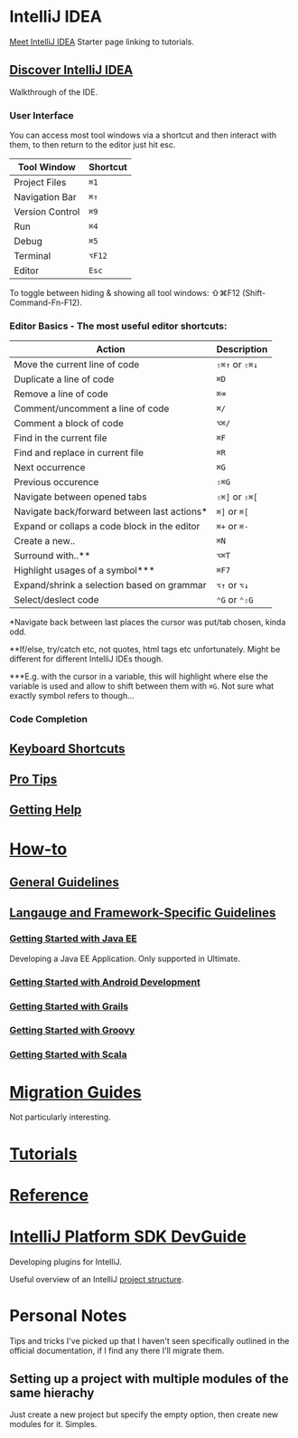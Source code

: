 # IntelliJ IDEA
[Meet IntelliJ IDEA](https://www.jetbrains.com/help/idea/2017.1/meet-intellij-idea.html)
Starter page linking to tutorials.

## [Discover IntelliJ IDEA](https://www.jetbrains.com/help/idea/2017.1/discover-intellij-idea.html)
Walkthrough of the IDE.

### User Interface
You can access most tool windows via a shortcut and then interact with them, to then return to the editor just hit esc.

|Tool Window|Shortcut|
|-----------|--------|
|Project Files|`⌘1`|
|Navigation Bar|`⌘↑`|
|Version Control|`⌘9`|
|Run|`⌘4`|
|Debug|`⌘5`|
|Terminal|`⌥F12`|
|Editor|`Esc`|

To toggle between hiding & showing all tool windows: ⇧⌘F12 (Shift-Command-Fn-F12).

### Editor Basics - The most useful editor shortcuts:

|Action|Description|
|------|-----------|
|Move the current line of code|`⇧⌘↑` or `⇧⌘↓`|
|Duplicate a line of code|`⌘D`|
|Remove a line of code|`⌘⌫`|
|Comment/uncomment a line of code|`⌘/`|
|Comment a block of code|`⌥⌘/`|
|Find in the current file|`⌘F`|
|Find and replace in current file|`⌘R`|
|Next occurrence|`⌘G`|
|Previous occurence|`⇧⌘G`|
|Navigate between opened tabs|`⇧⌘]` or `⇧⌘[`|
|Navigate back/forward between last actions*|`⌘]` or `⌘[`|
|Expand or collaps a code block in the editor|`⌘+` or `⌘-`|
|Create a new..|`⌘N`|
|Surround with..**|`⌥⌘T`|
|Highlight usages of a symbol***|`⌘F7`|
|Expand/shrink a selection based on grammar|`⌥↑` or `⌥↓`|
|Select/deslect code|`⌃G` or `⌃⇧G`|

*Navigate back between last places the cursor was put/tab chosen, kinda odd.

**If/else, try/catch etc, not quotes, html tags etc unfortunately. Might be different for different IntelliJ IDEs though.

***E.g. with the cursor in a variable, this will highlight where else the variable is used and allow to shift between them with `⌘G`. Not sure what exactly symbol refers to though...

### Code Completion


## [Keyboard Shortcuts](https://www.jetbrains.com/help/idea/2017.1/keyboard-shortcuts-you-cannot-miss.html)

## [Pro Tips](https://www.jetbrains.com/help/idea/2017.1/intellij-idea-pro-tips.html)

## [Getting Help](https://www.jetbrains.com/help/idea/2017.1/getting-help.html)

# [How-to](https://www.jetbrains.com/help/idea/2017.1/how-to.html)

## [General Guidelines](https://www.jetbrains.com/help/idea/2017.1/general-guidelines.html)

## [Langauge and Framework-Specific Guidelines](https://www.jetbrains.com/help/idea/2017.1/language-and-framework-specific-guidelines.html)

### [Getting Started with Java EE](https://www.jetbrains.com/help/idea/2017.1/developing-a-java-ee-application.html)
Developing a Java EE Application. Only supported in Ultimate.

### [Getting Started with Android Development](https://www.jetbrains.com/help/idea/2017.1/getting-started-with-android-development.html)

### [Getting Started with Grails](https://www.jetbrains.com/help/idea/2017.1/getting-started-with-grails-3.html)

### [Getting Started with Groovy](https://www.jetbrains.com/help/idea/2017.1/getting-started-with-groovy.html)

### [Getting Started with Scala](https://www.jetbrains.com/help/idea/2017.1/creating-and-running-your-scala-application.html)

# [Migration Guides](https://www.jetbrains.com/help/idea/2017.1/migration-guides.html)
Not particularly interesting.

# [Tutorials](https://www.jetbrains.com/help/idea/2017.1/tutorials.html)

# [Reference](https://www.jetbrains.com/help/idea/2017.1/reference.html)

# [IntelliJ Platform SDK  DevGuide](http://www.jetbrains.org/intellij/sdk/docs/index.html)
Developing plugins for IntelliJ.

Useful overview of an IntelliJ [project structure](http://www.jetbrains.org/intellij/sdk/docs/basics/project_structure.html).

# Personal Notes
Tips and tricks I've picked up that I haven't seen specifically outlined in the official documentation, if I find any there I'll migrate them.

## Setting up a project with multiple modules of the same hierachy
Just create a new project but specify the empty option, then create new modules for it. Simples.